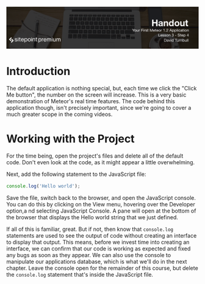 ![](headings/3.4.png)

# Introduction

The default application is nothing special, but, each time we click the "Click Me button", the number on the screen will increase. This is a very basic demonstration of Meteor's real time features. The code behind this application though, isn't precisely important, since we're going to cover a much greater scope in the coming videos.

# Working with the Project

For the time being, open the project's files and delete all of the default code. Don't even look at the code, as it might appear a little overwhelming.

Next, add the following statement to the JavaScript file:

```js
console.log('Hello world');
```

Save the file, switch back to the browser, and open the JavaScript console. You can do this by clicking on the View menu, hovering over the Developer option,a nd selecting JavaScript Console. A pane will open at the bottom of the browser that displays the Hello world string that we just defined.

If all of this is familiar, great. But if not, then know that `console.log` statements are used to see the output of code without creating an interface to display that output. This means, before we invest time into creating an interface, we can confirm that our code is working as expected and fixed any bugs as soon as they appear. We can also use the console to manipulate our applications database, which is what we'll do in the next chapter. Leave the console open for the remainder of this course, but delete the `console.log` statement that's inside the JavaScript file.